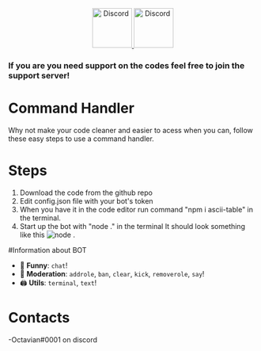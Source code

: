 <div align="center">
  <a href="https://discord.gg/MAK32aa9">
    <img src="https://user-images.githubusercontent.com/59381835/92191514-d649ad80-ee18-11ea-9bc4-e95c7a122a99.png" alt="Discord" width="80"/>
  <a href = "https://www.youtube.com/c/OctavianAdv">
    <img src="https://user-images.githubusercontent.com/59381835/92191346-676c5480-ee18-11ea-8240-e416eb1a5b5d.png" alt="Discord" width="80"/>
  </a>
</div>

### If you are you need support on the codes feel free to join the support server!

# Command Handler
Why not make your code cleaner and easier to acess when you can, follow these easy steps to use a command handler.

# Steps
1. Download the code from the github repo
2. Edit config.json file with your bot's token
3. When you have it in the code editor run command "npm i ascii-table" in the terminal.
4. Start up the bot with "node ." in the terminal
It should look something like this
![node .](https://octavian.carded.cc/mwJ8B9)

#Information about BOT

*   👻 **Funny**: `chat`!
*   🚓 **Moderation**: `addrole`, `ban`, `clear`, `kick`, `removerole`, `say`!
*   🖨️ **Utils**: `terminal`, `text`!    

# Contacts
-Octavian#0001 on discord
